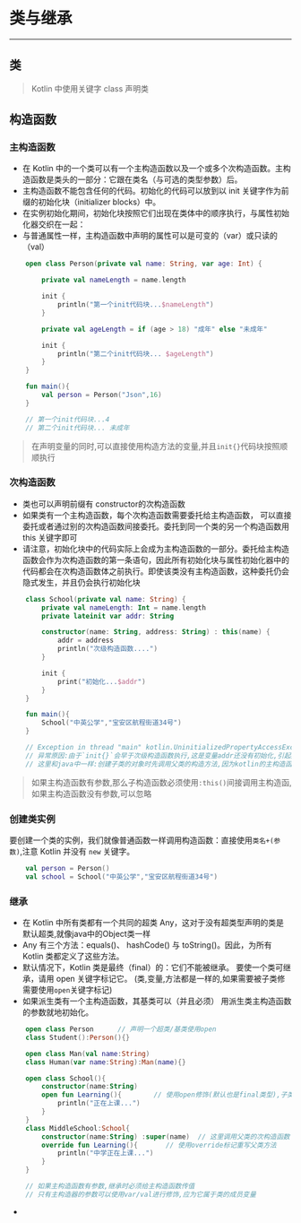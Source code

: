 # 类与继承

---

## 类

> Kotlin 中使用关键字 class 声明类

## 构造函数

### 主构造函数

- 在 Kotlin 中的一个类可以有一个主构造函数以及一个或多个次构造函数。主构造函数是类头的一部分：它跟在类名（与可选的类型参数）后。
- 主构造函数不能包含任何的代码。初始化的代码可以放到以 init 关键字作为前缀的初始化块（initializer blocks）中。
- 在实例初始化期间，初始化块按照它们出现在类体中的顺序执行，与属性初始化器交织在一起：
- 与普通属性一样，主构造函数中声明的属性可以是可变的（var）或只读的（val）

```kotlin
    open class Person(private val name: String, var age: Int) {

        private val nameLength = name.length

        init {
            println("第一个init代码块...$nameLength")
        }

        private val ageLength = if (age > 18) "成年" else "未成年"

        init {
            println("第二个init代码块... $ageLength")
        }
    }

    fun main(){
        val person = Person("Json",16)
    }

    // 第一个init代码块...4
    // 第二个init代码块... 未成年
```

> 在声明变量的同时,可以直接使用构造方法的变量,并且`init{}`代码块按照顺顺执行

### 次构造函数

- 类也可以声明前缀有 constructor的次构造函数
- 如果类有一个主构造函数，每个次构造函数需要委托给主构造函数， 可以直接委托或者通过别的次构造函数间接委托。委托到同一个类的另一个构造函数用 this 关键字即可
- 请注意，初始化块中的代码实际上会成为主构造函数的一部分。委托给主构造函数会作为次构造函数的第一条语句，因此所有初始化块与属性初始化器中的代码都会在次构造函数体之前执行。即使该类没有主构造函数，这种委托仍会隐式发生，并且仍会执行初始化块

```kotlin
    class School(private val name: String) {
        private val nameLength: Int = name.length
        private lateinit var addr: String

        constructor(name: String, address: String) : this(name) {
            addr = address
            println("次级构造函数....")
        }

        init {
            print("初始化...$addr")
        }
    }

    fun main(){
        School("中英公学","宝安区航程街道34号")
    }

    // Exception in thread "main" kotlin.UninitializedPropertyAccessException: lateinit property addr has not been initialized
    // 异常原因:由于`init{}`会早于次级构造函数执行,这是变量addr还没有初始化,引起异常
    // 这里和java中一样:创建子类的对象时先调用父类的构造方法,因为kotlin的主构造函数没有方法体实现,而init{}代码块就是主构造函数的方法体,此构造函数是有方法体的 ...
```

> 如果主构造函数有参数,那么子构造函数必须使用`:this()`间接调用主构造函,如果主构造函数没有参数,可以忽略

### 创建类实例

要创建一个类的实例，我们就像普通函数一样调用构造函数：直接使用`类名+(参数)`,注意 Kotlin 并没有 `new` 关键字。

```kotlin
    val person = Person()
    val school = School("中英公学","宝安区航程街道34号")
```

### 继承

- 在 Kotlin 中所有类都有一个共同的超类 Any，这对于没有超类型声明的类是默认超类,就像java中的Object类一样
- Any 有三个方法：equals()、 hashCode() 与 toString()。因此，为所有 Kotlin 类都定义了这些方法。
- 默认情况下，Kotlin 类是最终（final）的：它们不能被继承。 要使一个类可继承，请用 open 关键字标记它。
    (类,变量,方法都是一样的,如果需要被子类修需要使用`open`关键字标记)
- 如果派生类有一个主构造函数，其基类可以（并且必须） 用派生类主构造函数的参数就地初始化。

```kotlin
    open class Person      // 声明一个超类/基类使用open
    class Student():Person(){}

    open class Man(val name:String)
    class Human(var name:String):Man(name){}

    open class School(){
        constructor(name:String)
        open fun Learning(){        // 使用open修饰(默认也是final类型),子类才可以重写
            println("正在上课...")
        }
    }
    class MiddleSchool:School{
        constructor(name:String) :super(name)  // 这里调用父类的次构造函数
        override fun Learning(){       // 使用override标记重写父类方法
            println("中学正在上课...")
        }
    }

    // 如果主构造函数有参数,继承时必须给主构造函数传值
    // 只有主构造器的参数可以使用var/val进行修饰,应为它属于类的成员变量
```

- 